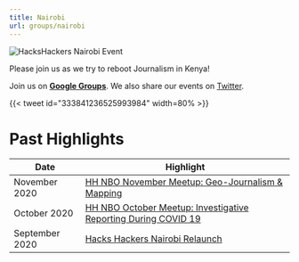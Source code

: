 ```yaml
---
title: Nairobi
url: groups/nairobi
---
```


![HacksHackers Nairobi Event](https://pbs.twimg.com/media/A3KcNj7CYAA4uVW?format=jpg&name=4096x4096)

Please join us as we try to reboot Journalism in Kenya!

Join us on **[Google Groups](https://groups.google.com/g/hackshackers-nairobi)**. We also share our events on [Twitter](https://twitter.com/hackshackersnbo?lang=en).

{{< tweet id="333841236525993984" width=80% >}}

# Past Highlights

| **Date**  | **Highlight** |  
|-----------|---------------|  
| November 2020 | [HH NBO November Meetup: Geo-Journalism & Mapping](https://groups.google.com/g/hackshackers-nairobi/c/uWzCrVN3TtA) |
| October 2020 | [HH NBO October Meetup: Investigative Reporting During COVID 19](https://groups.google.com/g/hackshackers-nairobi/c/81_CG5ll02M) |   
| September 2020 | [Hacks Hackers Nairobi Relaunch](https://groups.google.com/g/hackshackers-nairobi/c/MAkkkgnllLU) |
